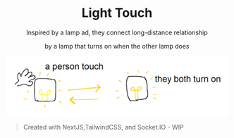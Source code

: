 <h1 align="center">Light Touch</h1>

<p align="center">Inspired by a lamp ad, they connect long-distance relationship</p>

<p align="center">by a lamp that turns on when the other lamp does</p>

<img src="./public/assets/LightTouch.png"/>

<br />

> Created with NextJS,TailwindCSS, and Socket.IO - WIP
